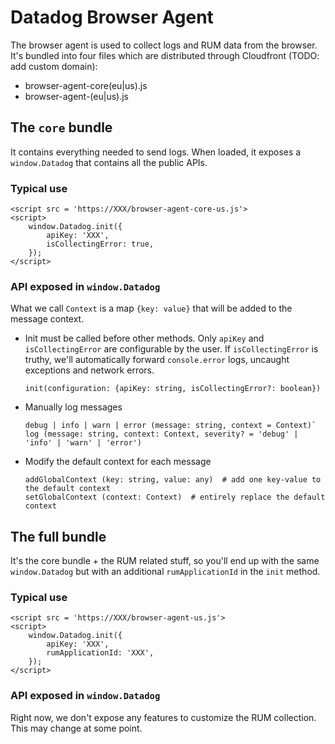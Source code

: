 # Datadog Browser Agent

The browser agent is used to collect logs and RUM data from the browser.
It's bundled into four files which are distributed through Cloudfront (TODO: add custom domain):
  - browser-agent-core(eu|us).js
  - browser-agent-(eu|us).js

## The `core` bundle

It contains everything needed to send logs. When loaded, it exposes a `window.Datadog` that
contains all the public APIs.

### Typical use
```
<script src = 'https://XXX/browser-agent-core-us.js'>
<script>
    window.Datadog.init({
        apiKey: 'XXX',
        isCollectingError: true,
    });
</script>
```

### API exposed in `window.Datadog`
What we call `Context` is a map `{key: value}` that will be added to the message context.
- Init must be called before other methods. Only `apiKey` and `isCollectingError` are configurable by the user.
  If `isCollectingError` is truthy, we'll automatically forward `console.error` logs, uncaught exceptions and network errors.
  ```
  init(configuration: {apiKey: string, isCollectingError?: boolean})
  ```

- Manually log messages
  ```
  debug | info | warn | error (message: string, context = Context)`
  log (message: string, context: Context, severity? = 'debug' | 'info' | 'warn' | 'error')
  ```

- Modify the default context for each message
  ```
  addGlobalContext (key: string, value: any)  # add one key-value to the default context
  setGlobalContext (context: Context)  # entirely replace the default context
  ```

## The full bundle

It's the core bundle + the RUM related stuff, so you'll end up with the same
`window.Datadog` but with an additional `rumApplicationId` in the `init` method.

### Typical use
```
<script src = 'https://XXX/browser-agent-us.js'>
<script>
    window.Datadog.init({
        apiKey: 'XXX',
        rumApplicationId: 'XXX',
    });
</script>
```

### API exposed in `window.Datadog`
Right now, we don't expose any features to customize the RUM collection.
This may change at some point.
